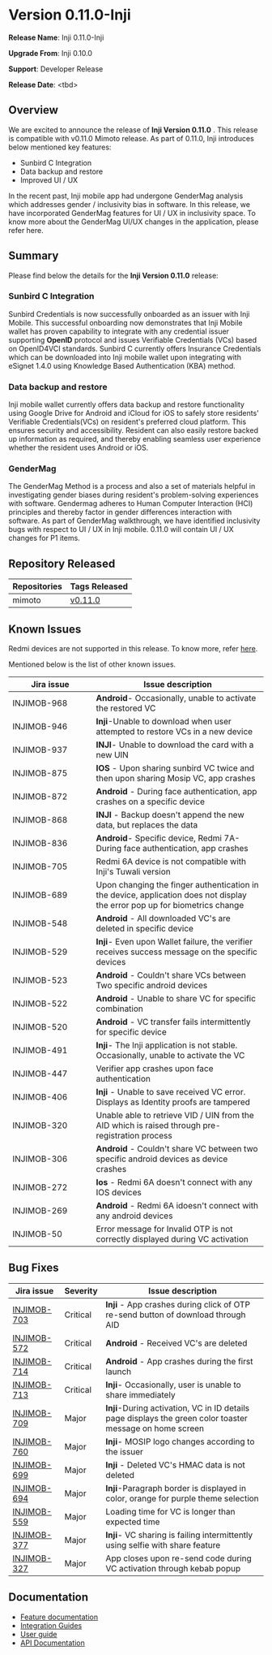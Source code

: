 # Version 0.11.0-Inji

**Release Name**: Inji 0.11.0-Inji

**Upgrade From**: Inji 0.10.0

**Support**: Developer Release

**Release Date**: \<tbd>

## Overview

We are excited to announce the release of **Inji Version 0.11.0** . This release is compatible with v0.11.0 Mimoto release. As part of 0.11.0, Inji introduces below mentioned key features:

* Sunbird C Integration
* Data backup and restore
* Improved UI / UX

In the recent past, Inji mobile app had undergone GenderMag analysis which addresses gender / inclusivity bias in software. In this release, we have incorporated GenderMag features for UI / UX in inclusivity space. To know more about the GenderMag UI/UX changes in the application, please refer here.

## Summary

Please find below the details for the **Inji Version 0.11.0** release:

### Sunbird C Integration

Sunbird Credentials is now successfully onboarded as an issuer with Inji Mobile. This successful onboarding now demonstrates that Inji Mobile wallet has proven capability to integrate with any credential issuer supporting **OpenID** protocol and issues Verifiable Credentials (VCs) based on OpenID4VCI standards. Sunbird C currently offers Insurance Credentials which can be downloaded into Inji mobile wallet upon integrating with eSignet 1.4.0 using Knowledge Based Authentication (KBA) method.

### Data backup and restore

Inji mobile wallet currently offers data backup and restore functionality using Google Drive for Android and iCloud for iOS to safely store residents' Verifiable Credentials(VCs) on resident's preferred cloud platform. This ensures security and accessibility. Resident can also easily restore backed up information as required, and thereby enabling seamless user experience whether the resident uses Android or iOS.

### GenderMag

The GenderMag Method is a process and also a set of materials helpful in investigating gender biases during resident's problem-solving experiences with software. Gendermag adheres to Human Computer Interaction (HCI) principles and thereby factor in gender differences interaction with software. As part of GenderMag walkthrough, we have identified inclusivity bugs with respect to UI / UX in Inji mobile. 0.11.0 will contain UI / UX changes for P1 items.

## Repository Released

| **Repositories** | **Tags Released**                          |
| ---------------- | ------------------------------------------ |
| mimoto           | [v0.11.0](https://github.com/mosip/mimoto) |

## Known Issues

Redmi devices are not supported in this release. To know more, refer [here](https://mosip.atlassian.net/issues/?filter=-4\&jql=labels%20%3D%20redmi%20order%20by%20created%20DESC).

Mentioned below is the list of other known issues.

<table><thead><tr><th width="149">Jira issue</th><th>Issue description</th></tr></thead><tbody><tr><td>INJIMOB-968</td><td><strong>Android</strong>- Occasionally, unable to activate the restored VC</td></tr><tr><td>INJIMOB-946</td><td><strong>Inji</strong>-Unable to download when user attempted to restore VCs in a new device</td></tr><tr><td>INJIMOB-937</td><td><strong>INJI</strong>- Unable to download the card with a new UIN</td></tr><tr><td>INJIMOB-875</td><td><strong>IOS</strong> - Upon sharing sunbird VC twice and then upon sharing Mosip VC, app crashes</td></tr><tr><td>INJIMOB-872</td><td><strong>Android</strong> - During face authentication, app crashes on a specific device</td></tr><tr><td>INJIMOB-868</td><td><strong>INJI</strong> - Backup doesn't append the new data, but replaces the data</td></tr><tr><td>INJIMOB-836</td><td><strong>Android</strong>- Specific device, Redmi 7A- During face authentication, app crashes</td></tr><tr><td>INJIMOB-705</td><td>Redmi 6A device is not compatible with Inji's Tuwali version</td></tr><tr><td>INJIMOB-689</td><td>Upon changing the finger authentication in the device, application does not display the error pop up for biometrics change</td></tr><tr><td>INJIMOB-548</td><td><strong>Android</strong> - All downloaded VC's are deleted in specific device</td></tr><tr><td>INJIMOB-529</td><td><strong>Inji</strong>- Even upon Wallet failure, the verifier receives success message on the specific devices</td></tr><tr><td>INJIMOB-523</td><td><strong>Android</strong> - Couldn't share VCs between Two specific android devices</td></tr><tr><td>INJIMOB-522</td><td><strong>Android</strong> - Unable to share VC for specific combination</td></tr><tr><td>INJIMOB-520</td><td><strong>Android</strong> - VC transfer fails intermittently for specific device</td></tr><tr><td>INJIMOB-491</td><td><strong>Inji</strong>- The Inji application is not stable. Occasionally, unable to activate the VC</td></tr><tr><td>INJIMOB-447</td><td>Verifier app crashes upon face authentication</td></tr><tr><td>INJIMOB-406</td><td><strong>Inji</strong> - Unable to save received VC error. Displays as Identity proofs are tampered</td></tr><tr><td>INJIMOB-320</td><td>Unable able to retrieve VID / UIN from the AID which is raised through pre-registration process</td></tr><tr><td>INJIMOB-306</td><td><strong>Android</strong> - Couldn't share VC between two specific android devices as device crashes</td></tr><tr><td>INJIMOB-272</td><td><strong>Ios</strong> - Redmi 6A doesn't connect with any IOS devices</td></tr><tr><td>INJIMOB-269</td><td><strong>Android</strong> - Redmi 6A idoesn't connect with any android devices</td></tr><tr><td>INJIMOB-50</td><td>Error message for Invalid OTP is not correctly displayed during VC activation</td></tr></tbody></table>

## Bug Fixes

| Jira issue                                                    | Severity | Issue description                                                                                         |
| ------------------------------------------------------------- | -------- | --------------------------------------------------------------------------------------------------------- |
| [INJIMOB-703](https://mosip.atlassian.net/browse/INJIMOB-703) | Critical | **Inji** - App crashes during click of OTP re-send button of download through AID                         |
| [INJIMOB-572](https://mosip.atlassian.net/browse/INJIMOB-572) | Critical | **Android** - Received VC's are deleted                                                                   |
| [INJIMOB-714](https://mosip.atlassian.net/browse/INJIMOB-714) | Critical | **Android** - App crashes during the first launch                                                         |
| [INJIMOB-713](https://mosip.atlassian.net/browse/INJIMOB-713) | Critical | **Inji**- Occasionally, user is unable to share immediately                                               |
| [INJIMOB-709](https://mosip.atlassian.net/browse/INJIMOB-709) | Major    | **Inji**-During activation, VC in ID details page displays the green color toaster message on home screen |
| [INJIMOB-760](https://mosip.atlassian.net/browse/INJIMOB-760) | Major    | **Inji**- MOSIP logo changes according to the issuer                                                      |
| [INJIMOB-699](https://mosip.atlassian.net/browse/INJIMOB-699) | Major    | **Inji** - Deleted VC's HMAC data is not deleted                                                          |
| [INJIMOB-694](https://mosip.atlassian.net/browse/INJIMOB-694) | Major    | **Inji**-Paragraph border is displayed in color, orange for purple theme selection                        |
| [INJIMOB-559](https://mosip.atlassian.net/browse/INJIMOB-559) | Major    | Loading time for VC is longer than expected time                                                          |
| [INJIMOB-377](https://mosip.atlassian.net/browse/INJIMOB-377) | Major    | **Inji**- VC sharing is failing intermittently using selfie with share feature                            |
| [INJIMOB-327](https://mosip.atlassian.net/browse/INJIMOB-327) | Major    | App closes upon re-send code during VC activation through kebab popup                                     |

## Documentation

* [Feature documentation](https://docs.mosip.io/inji/inji-mobile-wallet/overview/features)
* [Integration Guides](https://docs.mosip.io/inji/inji-mobile-wallet/integration-guide)
* [User guide](https://docs.mosip.io/inji/inji-mobile-wallet/end-user-guide)
* [API Documentation](https://github.com/mosip/mimoto/tree/release-0.10.0/docs/postman-collections)
